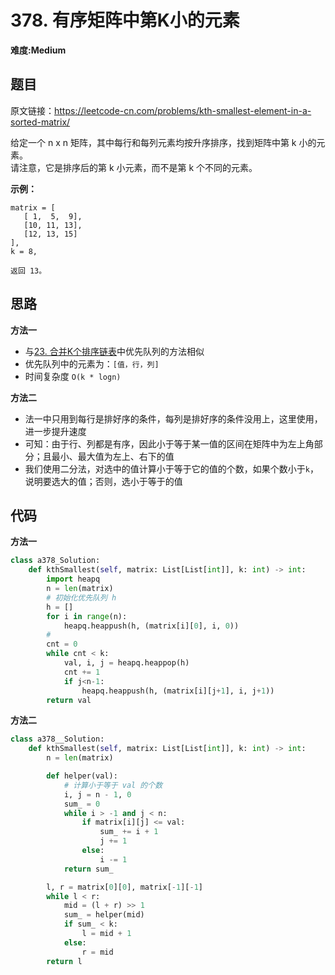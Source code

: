 # 378. 有序矩阵中第K小的元素
**难度:Medium**
## 题目
原文链接：https://leetcode-cn.com/problems/kth-smallest-element-in-a-sorted-matrix/

给定一个 n x n 矩阵，其中每行和每列元素均按升序排序，找到矩阵中第 k 小的元素。  
请注意，它是排序后的第 k 小元素，而不是第 k 个不同的元素。

**示例：**
```
matrix = [
   [ 1,  5,  9],
   [10, 11, 13],
   [12, 13, 15]
],
k = 8,

返回 13。
```

## 思路
**方法一**
* 与[23. 合并K个排序链表](https://github.com/czzbb/leetcode-python/blob/master/code/0023-%E5%90%88%E5%B9%B6K%E4%B8%AA%E6%8E%92%E5%BA%8F%E9%93%BE%E8%A1%A8.md)中优先队列的方法相似
* 优先队列中的元素为：`[值，行，列]`
* 时间复杂度 `O(k * logn)`

**方法二**
* 法一中只用到每行是排好序的条件，每列是排好序的条件没用上，这里使用，进一步提升速度
* 可知：由于行、列都是有序，因此小于等于某一值的区间在矩阵中为左上角部分；且最小、最大值为左上、右下的值
* 我们使用二分法，对选中的值计算小于等于它的值的个数，如果个数小于`k`，说明要选大的值；否则，选小于等于的值
## 代码
**方法一**
```python
class a378_Solution:
    def kthSmallest(self, matrix: List[List[int]], k: int) -> int:
        import heapq
        n = len(matrix)
        # 初始化优先队列 h
        h = []
        for i in range(n):
            heapq.heappush(h, (matrix[i][0], i, 0))
        #
        cnt = 0
        while cnt < k:
            val, i, j = heapq.heappop(h)
            cnt += 1
            if j<n-1:
                heapq.heappush(h, (matrix[i][j+1], i, j+1))
        return val
```
**方法二**
```python
class a378__Solution:
    def kthSmallest(self, matrix: List[List[int]], k: int) -> int:
        n = len(matrix)

        def helper(val):
            # 计算小于等于 val 的个数
            i, j = n - 1, 0
            sum_ = 0
            while i > -1 and j < n:
                if matrix[i][j] <= val:
                    sum_ += i + 1
                    j += 1
                else:
                    i -= 1
            return sum_

        l, r = matrix[0][0], matrix[-1][-1]
        while l < r:
            mid = (l + r) >> 1
            sum_ = helper(mid)
            if sum_ < k:
                l = mid + 1
            else:
                r = mid
        return l
```
